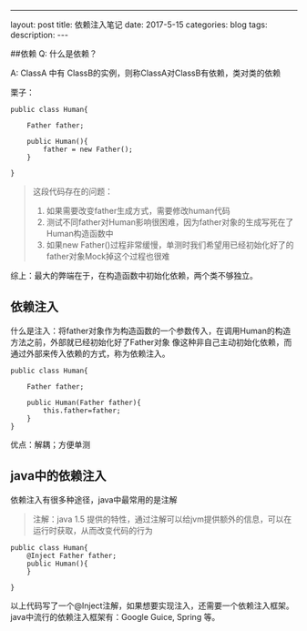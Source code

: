 ---
layout: post
title: 依赖注入笔记
date: 2017-5-15
categories: blog
tags: 
description: 
---﻿


##依赖
Q: 什么是依赖？

A: ClassA 中有 ClassB的实例，则称ClassA对ClassB有依赖，类对类的依赖

栗子：

```
public class Human{

    Father father;

    public Human(){
        father = new Father();
    }

}
```

> 这段代码存在的问题：
> 1. 如果需要改变father生成方式，需要修改human代码
> 2. 测试不同father对Human影响很困难，因为father对象的生成写死在了Human构造函数中
> 3. 如果new Father()过程非常缓慢，单测时我们希望用已经初始化好了的father对象Mock掉这个过程也很难

综上：最大的弊端在于，在构造函数中初始化依赖，两个类不够独立。

## 依赖注入

什么是注入：将father对象作为构造函数的一个参数传入，在调用Human的构造方法之前，外部就已经初始化好了Father对象
像这种非自己主动初始化依赖，而通过外部来传入依赖的方式，称为依赖注入。

```
public class Human{

    Father father;

    public Human(Father father){
        this.father=father;
    }
}

```


优点：解耦；方便单测

## java中的依赖注入

依赖注入有很多种途径，java中最常用的是注解
> 注解：java 1.5 提供的特性，通过注解可以给jvm提供额外的信息，可以在运行时获取，从而改变代码的行为


```
public class Human{
    @Inject Father father;
    public Human(){
    }

}
```

以上代码写了一个@Inject注解，如果想要实现注入，还需要一个依赖注入框架。
java中流行的依赖注入框架有：Google Guice, Spring 等。